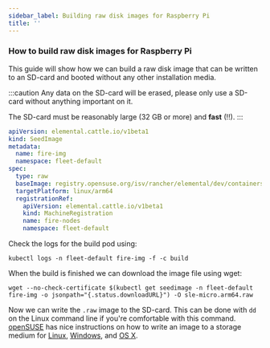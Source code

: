 ```yaml
---
sidebar_label: Building raw disk images for Raspberry Pi
title: ''
---
```


<head>
  <link rel="canonical" href="https://elemental.docs.rancher.com/raspi-disk"/>
</head>


### How to build raw disk images for Raspberry Pi

This guide will show how we can build a raw disk image that can be written to an SD-card and booted without any other installation media.

:::caution
Any data on the SD-card will be erased, please only use a SD-card without anything important on it.

The SD-card must be reasonably large (32 GB or more) and **fast** (!!).
:::

```yaml title="SeedImage resource" showLineNumbers
apiVersion: elemental.cattle.io/v1beta1
kind: SeedImage
metadata:
  name: fire-img
  namespace: fleet-default
spec:
  type: raw
  baseImage: registry.opensuse.org/isv/rancher/elemental/dev/containers/suse/sle-micro/5.5:latest
  targetPlatform: linux/arm64
  registrationRef:
    apiVersion: elemental.cattle.io/v1beta1
    kind: MachineRegistration
    name: fire-nodes
    namespace: fleet-default
```

Check the logs for the build pod using:

```shell
kubectl logs -n fleet-default fire-img -f -c build
```

When the build is finished we can download the image file using wget:

```shell
wget --no-check-certificate $(kubectl get seedimage -n fleet-default fire-img -o jsonpath="{.status.downloadURL}") -O sle-micro.arm64.raw
```

Now we can write the `.raw` image to the SD-card. This can be done with `dd` on the Linux command line if you're comfortable with this command.
[openSUSE](https://www.opensuse.org) has nice instructions on how to write an image to a storage medium for [Linux](https://en.opensuse.org/SDB:Live_USB_stick),
[Windows](https://en.opensuse.org/SDB:Create_a_Live_USB_stick_using_Windows), and [OS X](https://en.opensuse.org/SDB:Create_a_Live_USB_stick_using_macOS).


